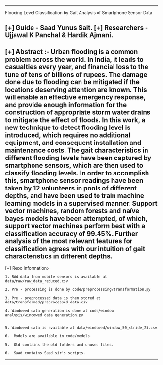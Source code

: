 ---------------------------------------------
Flooding Level Classification by Gait Analysis of Smartphone Sensor Data

[+] Guide - Saad Yunus Sait.
[+] Researchers - Ujjawal K Panchal & Hardik Ajmani.
-----------------------------------------------

[+] Abstract :-
Urban flooding is a common problem across the world. In India, it leads to casualties every
year, and financial loss to the tune of tens of billions of rupees. The damage done due to flooding can be
mitigated if the locations deserving attention are known. This will enable an effective emergency response,
and provide enough information for the construction of appropriate storm water drains to mitigate the effect
of floods. In this work, a new technique to detect flooding level is introduced, which requires no additional
equipment, and consequent installation and maintenance costs. The gait characteristics in different flooding
levels have been captured by smartphone sensors, which are then used to classify flooding levels. In order to
accomplish this, smartphone sensor readings have been taken by 12 volunteers in pools of different depths,
and have been used to train machine learning models in a supervised manner. Support vector machines,
random forests and naïve bayes models have been attempted, of which, support vector machines perform
best with a classification accuracy of 99.45%. Further analysis of the most relevant features for classification
agrees with our intuition of gait characteristics in different depths.
-----------------------------------------------
[+] Repo Information:-

    1. RAW data from mobile sensors is available at data/raw/raw_data_reduced.csv  

    2. Pre - processing is done by code/preprocessing/transformation.py

    3. Pre - preprocessed data is then stored at data/transformed/preprocessed_data.csv
    
    4. Windowed data generation is done at code/window analysis/windowed_data_generation.py


    5. Windowed data is available at data/windowed/window_50_stride_25.csv
    
    6.  Models are available in code/models

    5.  Old contains the old folders and unused files.

    6.  Saad contains Saad sir's scripts.
-----------------------------------------------